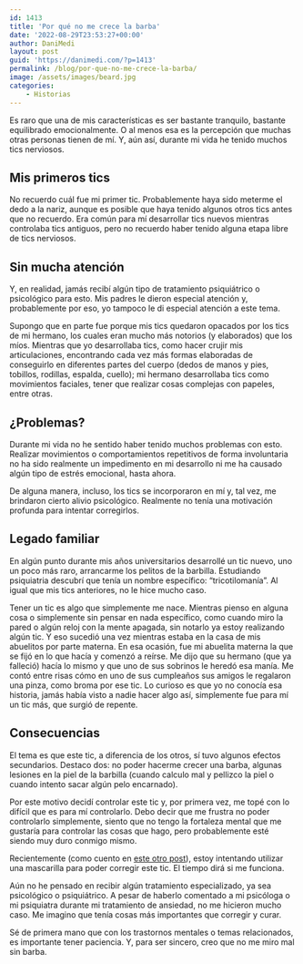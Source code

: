 ```yaml
---
id: 1413
title: 'Por qué no me crece la barba'
date: '2022-08-29T23:53:27+00:00'
author: DaniMedi
layout: post
guid: 'https://danimedi.com/?p=1413'
permalink: /blog/por-que-no-me-crece-la-barba/
image: /assets/images/beard.jpg
categories:
    - Historias
---
```


Es raro que una de mis características es ser bastante tranquilo, bastante equilibrado emocionalmente. O al menos esa es la percepción que muchas otras personas tienen de mí. Y, aún así, durante mi vida he tenido muchos tics nerviosos.

## Mis primeros tics

No recuerdo cuál fue mi primer tic. Probablemente haya sido meterme el dedo a la nariz, aunque es posible que haya tenido algunos otros tics antes que no recuerdo. Era común para mí desarrollar tics nuevos mientras controlaba tics antiguos, pero no recuerdo haber tenido alguna etapa libre de tics nerviosos.

## Sin mucha atención

Y, en realidad, jamás recibí algún tipo de tratamiento psiquiátrico o psicológico para esto. Mis padres le dieron especial atención y, probablemente por eso, yo tampoco le di especial atención a este tema.

Supongo que en parte fue porque mis tics quedaron opacados por los tics de mi hermano, los cuales eran mucho más notorios (y elaborados) que los míos. Mientras que yo desarrollaba tics, como hacer crujir mis articulaciones, encontrando cada vez más formas elaboradas de conseguirlo en diferentes partes del cuerpo (dedos de manos y pies, tobillos, rodillas, espalda, cuello); mi hermano desarrollaba tics como movimientos faciales, tener que realizar cosas complejas con papeles, entre otras.

## ¿Problemas?

Durante mi vida no he sentido haber tenido muchos problemas con esto. Realizar movimientos o comportamientos repetitivos de forma involuntaria no ha sido realmente un impedimento en mi desarrollo ni me ha causado algún tipo de estrés emocional, hasta ahora.

De alguna manera, incluso, los tics se incorporaron en mí y, tal vez, me brindaron cierto alivio psicológico. Realmente no tenía una motivación profunda para intentar corregirlos.

## Legado familiar

En algún punto durante mis años universitarios desarrollé un tic nuevo, uno un poco más raro, arrancarme los pelitos de la barbilla. Estudiando psiquiatria descubrí que tenía un nombre específico: “tricotilomanía”. Al igual que mis tics anteriores, no le hice mucho caso.

Tener un tic es algo que simplemente me nace. Mientras pienso en alguna cosa o simplemente sin pensar en nada específico, como cuando miro la pared o algún reloj con la mente apagada, sin notarlo ya estoy realizando algún tic. Y eso sucedió una vez mientras estaba en la casa de mis abuelitos por parte materna. En esa ocasión, fue mi abuelita materna la que se fijó en lo que hacía y comenzó a reírse. Me dijo que su hermano (que ya falleció) hacía lo mismo y que uno de sus sobrinos le heredó esa manía. Me contó entre risas cómo en uno de sus cumpleaños sus amigos le regalaron una pinza, como broma por ese tic. Lo curioso es que yo no conocía esa historia, jamás había visto a nadie hacer algo así, simplemente fue para mí un tic más, que surgió de repente.

## Consecuencias

El tema es que este tic, a diferencia de los otros, sí tuvo algunos efectos secundarios. Destaco dos: no poder hacerme crecer una barba, algunas lesiones en la piel de la barbilla (cuando calculo mal y pellizco la piel o cuando intento sacar algún pelo encarnado).

Por este motivo decidí controlar este tic y, por primera vez, me topé con lo difícil que es para mí controlarlo. Debo decir que me frustra no poder controlarlo simplemente, siento que no tengo la fortaleza mental que me gustaría para controlar las cosas que hago, pero probablemente esté siendo muy duro conmigo mismo.

Recientemente (como cuento en [este otro post](https://danimedi.com/blog/semanario-2022-08-29/)), estoy intentando utilizar una mascarilla para poder corregir este tic. El tiempo dirá si me funciona.

Aún no he pensado en recibir algún tratamiento especializado, ya sea psicológico o psiquiátrico. A pesar de haberlo comentado a mi psicóloga o mi psiquiatra durante mi tratamiento de ansiedad, no me hicieron mucho caso. Me imagino que tenía cosas más importantes que corregir y curar.

Sé de primera mano que con los trastornos mentales o temas relacionados, es importante tener paciencia. Y, para ser sincero, creo que no me miro mal sin barba.